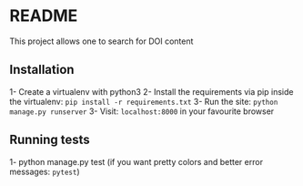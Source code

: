 # README

This project allows one to search for DOI content

## Installation

1- Create a virtualenv with python3
2- Install the requirements via pip inside the virtualenv: `pip install -r requirements.txt`
3- Run the site: `python manage.py runserver`
3- Visit: `localhost:8000` in your favourite browser

## Running tests

1- python manage.py test (if you want pretty colors and better error messages: `pytest`)

